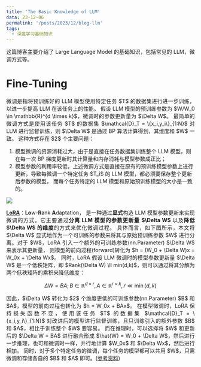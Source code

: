 ```yaml
---
title: 'The Basic Knowledge of LLM'
data: 23-12-06
permalink: '/posts/2023/12/blog-llm'
tags:
  - 深度学习基础知识
---
```


<p style="text-align:justify; text-justify:inter-ideograph;">这篇博客主要介绍了 Large Language Model 的基础知识，包括常见的 LLM，微调方式等。</p>

Fine-Tuning
===

<p style="text-align:justify; text-justify:inter-ideograph;">微调是指将预训练好的 LLM 模型使用特定任务 $T$ 的数据集进行进一步训练，以进一步提高 LLM 在该任务上的性能。
假设 LLM 模型的预训练参数为 $W/W_0 \in \mathbb{R}^{d \times k}$，微调时的参数更新量为 $\Delta W$。
最简单的微调方式是使用该任务 $T$ 的数据集 $\mathcal{D}_T = \{x_i,y_i\}_{1:N}$ 对 LLM 进行监督训练，则 $\Delta W$ 是通过 BP 算法计算得到，其维度和 $W$ 一致。
这种方式存在 $2$ 个主要问题：</p>

<ol><li>模型微调的资源消耗过大，由于是直接在任务数据集训练整个 LLM 模型，则在每一次 BP 梯度更新时其计算量和内存消耗与模型参数成正比；</li>
<li>模型参数的利用率较低，上述微调方式是直接在原有的预训练模型参数上进行更新，导致每微调一个特定任务 $T_i$ 的 LLM 模型，都必须要保存整个更新后参数的模型，
而每个任务特定的 LLM 模型和原始预训练模型的大小是一致的。</li></ol>

<img src="https://cai-jianfeng.github.io/images/LLM_LoRA.png" style="align-items: center">

[//]: # (align-content: center -> OK)

<p style="text-align:justify; text-justify:inter-ideograph;"><b><a href="https://arxiv.org/abs/2106.09685" target="_blank" title="LoRA">LoRA</a></b>：<b>Lo</b>w-<b>R</b>ank <b>A</b>daptation，
是一种通过<b>显式</b>构造 LLM 模型参数更新来实现微调的方式。它主要通过<b>分离 LLM 模型的参数更新量 $\Delta W$ </b>以及<b>降低 $\Delta W$ 的维度</b>的方式来优化微调过程。
具体而言，如下图所示，本文将 $\Delta W$ 显式地作为一个可训练的参数来将其与原始预训练参数 $W$ 进行分离。对于 $W$，LoRA 引入一个额外的可训练参数(nn.Parameter) $\Delta W$ 来表示其更新量，
则模型的前向过程(forward)转化为 $h = (W_0 + \Delta W)x = W_0x + \Delta Wx$。
同时，LoRA 假设 LLM 微调时的模型参数更新量 $\Delta W$ 是一个低秩矩阵，即 $Rank(\Delta W) \ll min(d,k)$，则可以通过将其分解为两个低秩矩阵的乘积来降低维度：</p>

$$\Delta W = BA; B \in \mathbb{R}^{d \times r}, A \in \mathbb{R}^{r \times k}, r \ll \min(d, k)$$

<p style="text-align:justify; text-justify:inter-ideograph;">因此，$\Delta W$ 转化为 $2$ 个维度更低的可训练参数(nn.Parameter) $B$ 和 $A$，模型的前向过程也转化为 $h = W_0x + BAx$。
在模型微调时，LoRA 保持损失函数不变，使用该任务 $T$ 的数据集 $\mathcal{D}_T = \{x_i,y_i\}_{1:N}$ 对改进后的模型进行监督训练，且只训练引入的额外参数 $B$ 和 $A$，相比于训练整个 $W$ 要容易。
而在推理时，可以选择将 $W$ 和更新后的 $\Delta W = BA$ 进行融合形成 $\hat{W} = W_0 + \Delta W$，然后进行一步推理，也可和微调时一样，并行地计算 $W_0x$ 和 $\Delta Wx$，然后进行相加。
同时，对于多个特定任务的微调，每个任务的模型都可以共用 $W$，只需微调和存储各自的 $B$ 和 $A$ 即可。(<a href="https://blog.csdn.net/weixin_42010722/article/details/131109444" target="_blank">参考资料</a>)</p>
